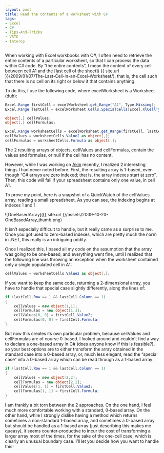 ```yaml
---
layout: post
title: Read the contents of a worksheet with C#
tags:
- Excel
- C#
- Tips-And-Tricks
- VSTO
- Interop
---
```


When working with Excel workbooks with C#, I often need to retrieve the entire contents of a particular worksheet, so that I can process the data within C# code. By “the entire contents”, I mean the content of every cell between cell A1 and the [last cell of the sheet]( {{ site.url }}/2009/01/07/The-Last-Cell-in-an-Excel-Worksheet/), that is, the cell such that there is no cell on its right or below it that contains anything.  

To do this, I use the following code, where excelWorksheet is a Worksheet (duh):

``` csharp 
Excel.Range firstCell = excelWorksheet.get_Range("A1", Type.Missing);
Excel.Range lastCell = excelWorksheet.Cells.SpecialCells(Excel.XlCellType.xlCellTypeLastCell, Type.Missing);

object[,] cellValues;
object[,] cellFormulas;

Excel.Range worksheetCells = excelWorksheet.get_Range(firstCell, lastCell);
cellValues = worksheetCells.Value2 as object[,];
cellFormulas = worksheetCells.Formula as object[,];
``` 

The 2 resulting arrays of objects, cellValues and cellFormulas, contain the values and formulas, or null if the cell has no content.

However, while I was working on [Akin](http://www.clear-lines.com/akin.aspx) recently, I realized 2 interesting things I had never noted before. First, the resulting array is 1-based, even though “[C# arrays are zero indexed](http://msdn.microsoft.com/en-us/library/aa288453(VS.71).aspx); that is, the array indexes start at zero”. Then, this code will fail if your spreadsheet contains only one value, in cell A1.

<!--more-->

To prove my point, here is a snapshot of a QuickWatch of the cellValues array, reading a small spreadsheet. As you can see, the indexing begins at indexes 1 and 1.

![OneBasedArray]({{ site.url }}/assets/2009-10-20-OneBasedArray_thumb.png)

It isn’t especially difficult to handle, but it really came as a surprise to me. Once you got used to zero-based indexes, which are pretty much the norm in .NET, this really is an intriguing oddity.

Once I realized this, I based all my code on the assumption that the array was going to be one-based, and everything went fine, until I realized that the following line was throwing an exception when the worksheet contained only a single populated cell in A1:

``` csharp 
cellValues = worksheetCells.Value2 as object[,];
``` 

If you want to keep the same code, returning a 2-dimensional array, you have to handle that special case slightly differently, along the lines of:

``` csharp 
if (lastCell.Row == 1 && lastCell.Column == 1)
{
    cellValues = new object[1,1];
    cellFormulas = new object[1,1];
    cellValues[0, 0] = firstCell.Value2;
    cellFormulas[0, 0] = firstCell.Formula;
}
``` 

But now this creates its own particular problem, because cellValues and cellFormulas are of course 0-based. I looked around and couldn’t find a way to declare a one-based array in C# (does anyone know if this is feasible?), so your best options are to either transform the array obtained in the standard case into a 0-based array, or, much less elegant, read the “special case” into a 0-based array which can be read through as a 1-based array:


``` csharp 
if (lastCell.Row == 1 && lastCell.Column == 1)
{
    cellValues = new object[2,2];
    cellFormulas = new object[2,2];
    cellValues[1, 1] = firstCell.Value2;
    cellFormulas[1, 1] = firstCell.Formula;
}
``` 

I am frankly a bit torn between the 2 approaches. On the one hand, I feel much more comfortable working with a standard, 0-based array. On the other hand, while I strongly dislike having a method which returns sometimes a non-standard 1-based array, and sometimes a 0-based array but should be handled as a 1-based array (just describing this makes me queasy), it seems counter-productive to incur the cost of transforming a larger array most of the times, for the sake of the one-cell case, which is clearly an unusual boundary case. I’ll let you decide how you want to handle this!
